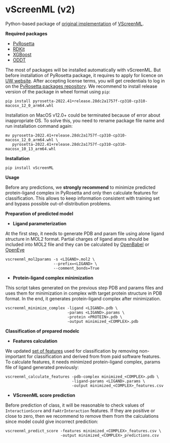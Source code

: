 vScreenML (v2)
==============================

Python-based package of [original implementation](https://github.com/karanicolaslab/vscreenml) of [VScreenML](https://www.pnas.org/content/117/31/18477). 

**Required packages**

- [PyRosetta](https://www.pyrosetta.org/downloads)
- [RDKit](https://www.rdkit.org/docs/Install.html)
- [XGBoost](https://xgboost.readthedocs.io/en/stable/)
- [ODDT](https://oddt.readthedocs.io/en/latest/)

The most of packages will be installed automatically with vScreenML. But before installation of PyRosetta package, it requires to apply for licence on [UW website](https://els2.comotion.uw.edu/product/pyrosetta). After accepting license terms, you will get credentials to log in on the [PyRosetta packages repository](https://graylab.jhu.edu/download/PyRosetta4/archive/release/). We recommend to install release version of the package in wheel format using `pip`:

```
pip install pyrosetta-2022.41+release.28dc2a1757f-cp310-cp310-macosx_12_0_arm64.whl
```

Installation on MacOS v12.0+ could be terminated because of error about inappropriate OS. To solve this, you need to rename package file name and run installation command again:

```
mv pyrosetta-2022.41+release.28dc2a1757f-cp310-cp310-macosx_12_0_arm64.whl \
   pyrosetta-2022.41+release.28dc2a1757f-cp310-cp310-macosx_10_13_arm64.whl
```

**Installation**

```
pip install vScreenML
```

**Usage**

Before any predictions, we **strongly recommend** to minimize predicted protein-ligand complex in PyRosetta and only then calculate features for classification. This allows to keep information consistent with training set and bypass possible out-of-distribution problems.

**Preparation of predicted model**

- **Ligand parameterization**

At the first step, it needs to generate PDB and param file using alone ligand structure in MOL2 format. Partial charges of ligand atoms should be included into MOL2 file and they can be calculated by [OpenBabel](https://openbabel.org/docs/dev/Command-line_tools/babel.html) or [OpenEye](https://docs.eyesopen.com/toolkits/python/quacpactk/examples_summary_assigncharges.html)

```
vscreenml_mol2params -s <LIGAND>.mol2 \
                     --prefix=<LIGAND> \
                     --comment_bonds=True
```

- **Protein-ligand complex minimization**

This script takes generated on the previous step PDB and params files and uses them for minimization in complex with target protein structure in PDB format. In the end, it generates protein-ligand complex after minimization.

```
vscreenml_minimize_complex -ligand <LIGAND>.pdb \
                           -params <LIGAND>.params \
                           -protein <PROTEIN>.pdb \
                           -output minimized_<COMPLEX>.pdb
```

**Classification of prepared modelc**

- **Features calculation**

We updated [set of features](https://github.com/gandrianov/vScreenML/blob/main/vScreenML/models/DUDE_columns.csv) used for classification by removing non-important for classification and derived from from paid software features. To calculate features, it needs minimized protein-ligand complex, params file of ligand generated previously:

```
vscreenml_calculate_features -pdb-complex minimized_<COMPLEX>.pdb \
                             -ligand-params <LIGAND>.params \
                             -output minimized_<COMPLEX>_features.csv
```

- **VScreenML score prediction**

Before prediction of class, it will be reasonable to check values of `InteractionScore` and `FaAtrInteraction` features. If they are positive or close to zero, then we recommend to remove them from the calculations since model could give incorrect prediction:  

```
vscreenml_predict_score -features minimized_<COMPLEX>_features.csv \
                        -output minimized_<COMPLEX>_predictions.csv
```
